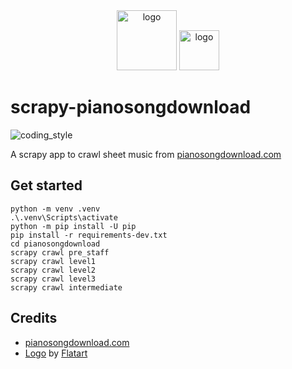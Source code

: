<div align="center">
    <img src="https://cdn1.iconfinder.com/data/icons/competitive-strategy-and-corporate-training/512/565_Bug_insect_spider_virus_web_cyber_spot_security-512.png" alt="logo" height="96">
    <img src="https://pianosongdownload.com/wpimages/wp2752df2f_06.png" alt="logo" height="64">
</div>

# scrapy-pianosongdownload

![coding_style](https://img.shields.io/badge/code%20style-black-000000.svg)

A scrapy app to crawl sheet music from [pianosongdownload.com][1]

## Get started

    python -m venv .venv
    .\.venv\Scripts\activate
    python -m pip install -U pip
    pip install -r requirements-dev.txt
    cd pianosongdownload
    scrapy crawl pre_staff
    scrapy crawl level1
    scrapy crawl level2
    scrapy crawl level3
    scrapy crawl intermediate

## Credits

- [pianosongdownload.com][1]
- [Logo][2] by [Flatart][3]

[1]: https://pianosongdownload.com
[2]: https://www.iconfinder.com/icons/4158580/bug_cyber_insect_security_spider_spot_virus_web_icon
[3]: https://www.iconfinder.com/Flatart
